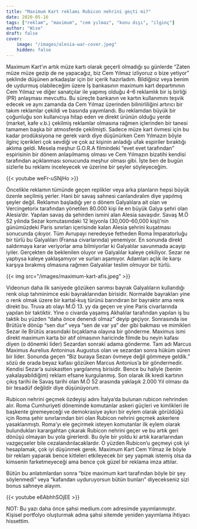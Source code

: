 ```yaml
---
title: "Maximum Kart reklamı Rubicon nehrini geçti mi?"
date: 2020-05-16
tags: ["reklam", "maximum", "cem yılmaz", "konu dışı", "ilginç"]
author: "Wise"
draft: false
cover:
    image: "/images/alesia-war-cover.jpeg"
    hidden: false
---
```

Maximum Kart’ın artık müze kartı olarak geçerli olmadığı şu günlerde “Zaten müze müze gezip de ne yapacağız, biz Cem Yılmaz izliyoruz o bize yetiyor” şeklinde düşünen arkadaşlar için bir içerik hazırladım. Bildiğiniz veya benim de uydurmuş olabileceğim üzere İş bankasının maximum kart departmının Cem Yılmaz ve diğer sanatçılar ile yapmış olduğu 4–6 reklamlık bir iş birliği (PR) anlaşması mevcuttu. Bu süreçte bankanın ve kartın kullanımını teşvik edecek ve aynı zamanda da Cem Yılmaz üzerinden bilinirliliğini artırıcı bir takım reklamlar çekildi ve basında yayımlandı. Bu reklamdan büyük bir çoğunluğu son kullanıcıya hitap eden ve direkt ürünün olduğu yerde (market, kafe v.b.) çekilmiş reklamlar olmasına rağmen içlerinden bir tanesi tamamen başka bir atmosferde çekilmişti. Sadece müze kart övmesi için bu kadar prodüksiyona ne gerek vardı diye düşünürken Cem Yılmazın böyle ilginç içerikleri çok sevdiği ve çok az kişinin anladığı ufak espiriler bıraktığı aklıma geldi. Mesela meşhur G.O.R.A filmindeki “evet evet tarafından” espirisinin bir dönem anlaşılmamış olması ve Cem Yılmazın bizatihi kendisi tarafından açıklanması sonucunda meşhur olması gibi. İşte ben de bugün sizlerle bu reklamı inceleyecek ve üzerine bir şeyler söyleyeceğim.

{{< youtube weFr-uSNjHo >}}

Öncelikle reklamın tümünde geçen replikler veya arka planların hepsi büyük özenle seçilmiş yerler. Hani bir savaş sahnesi canlandıralım diye yapılmış şeyler değil. Reklamın başladığı yer o dönem Galyalılara ait olan ve Vercingetorix tarafından yönetilen 80.000 kişi ile en büyük Galya şehri olan Alesia’dır. Yapılan savaş da şehirden ismini alan Alesia savaşıdır. Savaş M.Ö 52 yılında Sezar komutasındaki 12 lejyonla (30,000–60,000 kişi)’nin günümüzdeki Paris sınırları içerisinde kalan Alesia şehrini kuşatması sonucunda çıkıyor. Tüm Avrupayı neredeyse fetheden Roma İmparatorluğu bir türlü bu Galyalıları (Fransa civarlarında) yenemiyor. En sonunda direkt saldırmaya karar veriyorlar ama bilmiyorlar ki Galyalılar savunmada acayip iyiler. Gerçekten de beklenilen oluyor ve Galyalılar kaleye çekiliyor. Sezar ne yaptıysa kaleye yaklaşamıyor ve surları aşamıyor. Adamları açlık ile karşı karşıya bırakmış olmasına rağmen Galyalılar teslim olmuyor bir türlü.

{{< img src="/images/maximum-kart-afis.jpeg" >}}

Videonun daha ilk saniyede gözüken sarımsı bayrak Galyalıların kullandığı renk olup tahminimce eski bayraklarından birisidir. Normalde bayrakları yine o renk olmak üzere bir kartal-kuş türünü barındıran bir bayraktır ama renk direkt bu. Truva atı olayı M.Ö 13. yy da geçen ve yine Paris civarlarında yapılan bir taktiktir. Yine o civarda yaşamış Akhalılar tarafından yapılan iş bu taktik bu yüzden “daha önce denendi olmaz” deyip geçiyor. Sonrasında ise Brütüs’e dönüp “sen dur” veya “sen de var ya” der gibi bakması ve mimikleri Sezar ile Brütüs arasındaki bıçaklama olayına bir gönderme. Maximus ismi direkt maximum karta bir atıf olmasının haricinde filmde bu neyin kafası diyen (o dönemki lider) Sezardan sonraki adama gönderme. Tam adı Marcus Maximus Aurelius Antoninus Augustus olan ve sezardan sonra hüküm süren bir lider. Sonunda geçen “Biz buraya Sezarı övmeye değil gömmeye geldik.” sözü de orada beyaz kafası gözüken Marcus Antonius’a bir göndermedir. Kendisi Sezar’a suiskastten yargılanmış birisidir. Bence bu haliyle (benim yakalayabildiğim) reklam efsane kurgulanmış. Son olarak ilk kredi kartının çıkış tarihi ile Savaş tarihi olan M.Ö 52 arasında yaklaşık 2.000 Yıl olması da bir tesadüf değildir diye düşünüyorum.

Rubicon nehrini geçmek özdeyişi adını İtalya’da bulunan rubicon nehrinden alır. Roma Cumhuriyeti döneminde komutanlar askeri güçleri ve kimlikleri ile başkente giremeyeceği ve demokrasiye aykırı bir eylem olarak görüldüğü için Roma şehir sınırlarından biri olan Rubicon nehrini geçmek askerlere yasaklanmıştı. Roma’yı ele geçirmek isteyen komutanlar ilk eylem olarak bulundukları karargahtan çıkarak Rubicon nehrini geçer ve bu artık geri dönüşü olmayan bu yola girerlerdi. Bu öyle bir yoldu ki artık kararlarından vazgeçseler bile cezalandırılacaklardır. O yüzden Rubicon’u geçmeyi çok iyi hesaplamak, çok iyi düşünmek gerek. Maximum Kart Cem Yılmaz ile böyle bir reklam yaparak bence kitleleri etkileyecek bir şey yapmak istemiş olsa da kimsenin farketmeyeceği ama bence çok güzel bir reklama imza attılar.

Bütün bu anlatımlardan sonra “bize maximum kart tarafından böyle bir şey söylenmedi” veya “kafandan uyduruyorsun bütün bunları” diyecekseniz sizi bonus sahneye alayım.

{{< youtube e6AbhhSOjEE >}}

NOT: Bu yazı daha önce şahsi medium.com adresimde yayımlanmıştır. Kişisel portfolyo oluşturmak adına şahsi sitemde yeniden yayımlama ihtiyacı hissettim.
